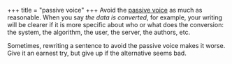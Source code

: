+++
title = "passive voice"
+++
Avoid the [passive voice][pv] as much as reasonable.
When you say *the data is converted*, for example, your writing will be clearer if it is more specific about who or what does the conversion: the system, the algorithm, the user, the server, the authors, etc.

Sometimes, rewriting a sentence to avoid the passive voice makes it worse.
Give it an earnest try, but give up if the alternative seems bad.

[pv]: https://writingcenter.unc.edu/tips-and-tools/passive-voice/
